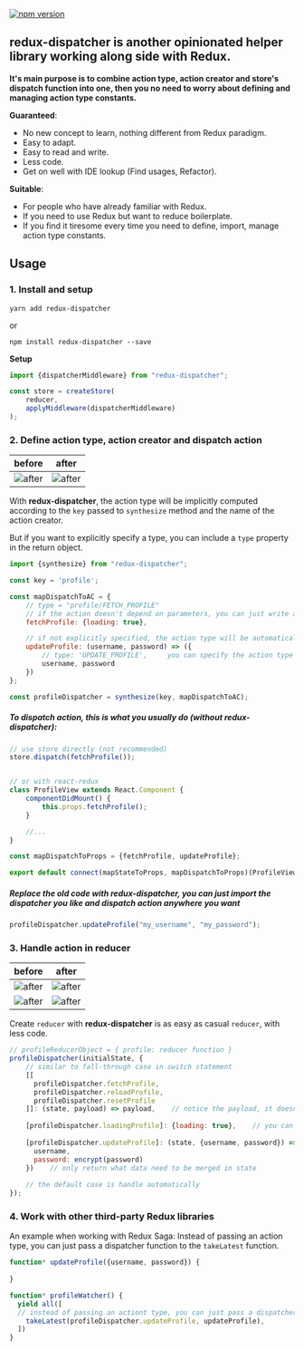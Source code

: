 [![npm version](https://badge.fury.io/js/redux-dispatcher.svg)](https://badge.fury.io/js/redux-dispatcher)


## redux-dispatcher is another opinionated helper library working along side with Redux.
**It's main purpose is to combine action type, action creator and store's dispatch function into one, then you no need to worry about defining and managing action type constants.**

**Guaranteed**:
- No new concept to learn, nothing different from Redux paradigm.
- Easy to adapt.
- Easy to read and write.
- Less code.
- Get on well with IDE lookup (Find usages, Refactor).


**Suitable**:
- For people who have already familiar with Redux.
- If you need to use Redux but want to reduce boilerplate.
- If you find it tiresome every time you need to define, import, manage action type constants.


## Usage
### 1. Install and setup
```yarn add redux-dispatcher```

or

```npm install redux-dispatcher --save```


**Setup**
```js
import {dispatcherMiddleware} from "redux-dispatcher";

const store = createStore(
    reducer,
    applyMiddleware(dispatcherMiddleware)
);
```

### 2. Define action type, action creator and dispatch action

before          |  after
:-------------------------:|:-------------------------:
![after](https://quan-vo-blog.firebaseapp.com/img/redux-dispatcher/action_before.png)  |  ![after](https://quan-vo-blog.firebaseapp.com/img/redux-dispatcher/action_after.png)

With **redux-dispatcher**, the action type will be implicitly computed according to the ```key``` passed to ```synthesize``` method and the name of the action creator.

But if you want to explicitly specify a type, you can include a ```type``` property in the return object.  
```js
import {synthesize} from "redux-dispatcher";

const key = 'profile';

const mapDispatchToAC = {
    // type = "profile/FETCH_PROFILE"
    // if the action doesn't depend on parameters, you can just write an object like this
    fetchProfile: {loading: true},

    // if not explicitly specified, the action type will be automatically set: type = "profile/UPDATE_PROFILE"
    updateProfile: (username, password) => ({
        // type: 'UPDATE_PROFILE',     you can specify the action type here
        username, password
    })
};

const profileDispatcher = synthesize(key, mapDispatchToAC);
```

##### To dispatch action, this is what you usually do (without redux-dispatcher):
```js
// use store directly (not recommended)
store.dispatch(fetchProfile());


// or with react-redux
class ProfileView extends React.Component {
    componentDidMount() {
        this.props.fetchProfile();
    }

    //...
}

const mapDispatchToProps = {fetchProfile, updateProfile};

export default connect(mapStateToProps, mapDispatchToProps)(ProfileView);
```

##### Replace the old code with redux-dispatcher, you can just import the dispatcher you like and dispatch action anywhere you want 

```js
profileDispatcher.updateProfile("my_username", "my_password");
```

### 3. Handle action in reducer

before          |  after
:-------------------------:|:-------------------------:
![after](https://quan-vo-blog.firebaseapp.com/img/redux-dispatcher/reducer_before.png)  |  ![after](https://quan-vo-blog.firebaseapp.com/img/redux-dispatcher/reducer_after.png)
![after](https://quan-vo-blog.firebaseapp.com/img/redux-dispatcher/root_reducer_before.png)  |  ![after](https://quan-vo-blog.firebaseapp.com/img/redux-dispatcher/root_reducer_after.png)

Create ```reducer``` with **redux-dispatcher** is as easy as casual ```reducer```, with less code.
```js
// profileReducerObject = { profile: reducer function }
profileDispatcher(initialState, {
    // similar to fall-through case in switch statement
    [[
      profileDispatcher.fetchProfile,
      profileDispatcher.reloadProfile,
      profileDispatcher.resetProfile
    ]]: (state, payload) => payload,    // notice the payload, it doesn't have "type" property like action
    
    [profileDispatcher.loadingProfile]: {loading: true},    // you can just write a plain object if new state doesn't computed from current state or action payload
    
    [profileDispatcher.updateProfile]: (state, {username, password}) => ({
      username,
      password: encrypt(password)
    })    // only return what data need to be merged in state
    
    // the default case is handle automatically
});
```

### 4. Work with other third-party Redux libraries
An example when working with Redux Saga: Instead of passing an action type, you can just pass a dispatcher function to the ```takeLatest``` function.
```js
function* updateProfile({username, password}) {
  
}

function* profileWatcher() {
  yield all([
  // instead of passing an actiont type, you can just pass a dispatcher function
    takeLatest(profileDispatcher.updateProfile, updateProfile),
  ])
}
```
